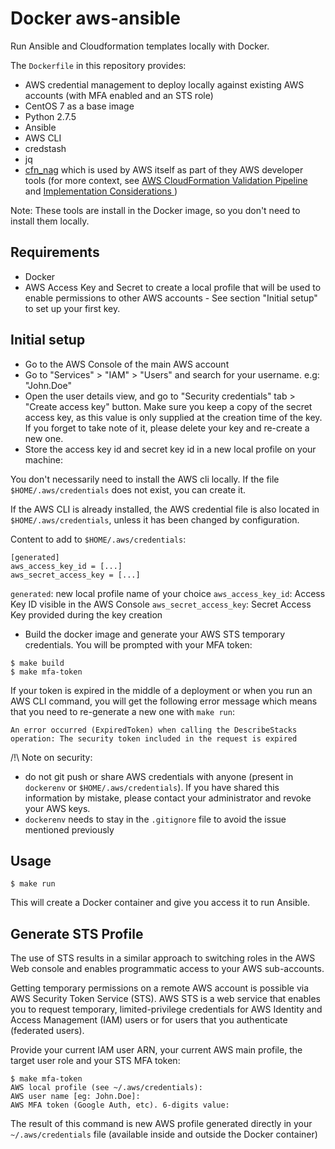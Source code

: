 # Docker aws-ansible

Run Ansible and Cloudformation templates locally with Docker.

The `Dockerfile` in this repository provides:
* AWS credential management to deploy locally against existing AWS accounts (with MFA enabled and an STS role)
* CentOS 7 as a base image
* Python 2.7.5
* Ansible
* AWS CLI
* credstash
* jq
* [cfn_nag](https://github.com/stelligent/cfn_nag) which is used by AWS itself as part of they AWS developer tools (for more context, see [AWS CloudFormation Validation Pipeline
](https://docs.aws.amazon.com/solutions/latest/aws-cloudformation-validation-pipeline/considerations.html#test-functions) and [Implementation Considerations
](https://docs.aws.amazon.com/solutions/latest/aws-cloudformation-validation-pipeline/considerations.html#test-functions))

Note: These tools are install in the Docker image, so you don't need to install them locally.

## Requirements 

* Docker
* AWS Access Key and Secret to create a local profile that will be used to enable permissions to other AWS accounts - See section "Initial setup" to set up your first key.

## Initial setup

* Go to the AWS Console of the main AWS account
* Go to "Services" > "IAM" > "Users" and search for your username. e.g: "John.Doe"
* Open the user details view, and go to "Security credentials" tab > "Create access key" button. Make sure you keep a copy of the secret access key, as this value is only supplied at the creation time of the key. If you forget to take note of it, please delete your key and re-create a new one.
* Store the access key id and secret key id in a new local profile on your machine:

You don't necessarily need to install the AWS cli locally. If the file `$HOME/.aws/credentials` does not exist, you can create it.

If the AWS CLI is already installed, the AWS credential file is also located in `$HOME/.aws/credentials`, unless it has been changed by configuration.

Content to add to `$HOME/.aws/credentials`:

```
[generated]
aws_access_key_id = [...]
aws_secret_access_key = [...]
```

`generated`: new local profile name of your choice
`aws_access_key_id`: Access Key ID visible in the AWS Console
`aws_secret_access_key`: Secret Access Key provided during the key creation

* Build the docker image and generate your AWS STS temporary credentials. You will be prompted with your MFA token:

```
$ make build
$ make mfa-token
```

If your token is expired in the middle of a deployment or when you run an AWS CLI command, you will get the following error message which means that you need to re-generate a new one with `make run`:

```
An error occurred (ExpiredToken) when calling the DescribeStacks operation: The security token included in the request is expired
````

/!\ Note on security: 
* do not git push or share AWS credentials with anyone (present in `dockerenv` or `$HOME/.aws/credentials`). If you have shared this information by mistake, please contact your administrator and revoke your AWS keys.
* `dockerenv` needs to stay in the `.gitignore` file to avoid the issue mentioned previously

## Usage

```
$ make run
```
This will create a Docker container and give you access it to run Ansible.

## Generate STS Profile

The use of STS results in a similar approach to switching roles in the AWS Web console and enables programmatic access to your AWS sub-accounts.

Getting temporary permissions on a remote AWS account is possible via AWS Security Token Service (STS). AWS STS is a web service that enables you to request temporary, limited-privilege credentials for AWS Identity and Access Management (IAM) users or for users that you authenticate (federated users).


Provide your current IAM user ARN, your current AWS main profile, the target user role and your STS MFA token:

```
$ make mfa-token
AWS local profile (see ~/.aws/credentials):
AWS user name [eg: John.Doe]:
AWS MFA token (Google Auth, etc). 6-digits value:
```

The result of this command is new AWS profile generated directly in your `~/.aws/credentials` file (available inside and outside the Docker container)
